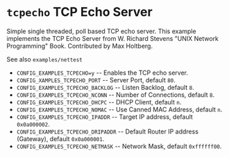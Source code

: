 `tcpecho` TCP Echo Server
=========================

Simple single threaded, poll based TCP echo server. This example
implements the TCP Echo Server from W. Richard Stevens \"UNIX Network
Programming\" Book. Contributed by Max Holtberg.

See also `examples/nettest`

-   `CONFIG_EXAMPLES_TCPECHO=y` -- Enables the TCP echo server.
-   `CONFIG_XAMPLES_TCPECHO_PORT` -- Server Port, default `80`.
-   `CONFIG_EXAMPLES_TCPECHO_BACKLOG` -- Listen Backlog, default `8`.
-   `CONFIG_EXAMPLES_TCPECHO_NCONN` -- Number of Connections, default
    `8`.
-   `CONFIG_EXAMPLES_TCPECHO_DHCPC` -- DHCP Client, default `n`.
-   `CONFIG_EXAMPLES_TCPECHO_NOMAC` -- Use Canned MAC Address, default
    `n`.
-   `CONFIG_EXAMPLES_TCPECHO_IPADDR` -- Target IP address, default
    `0x0a000002`.
-   `CONFIG_EXAMPLES_TCPECHO_DRIPADDR` -- Default Router IP address
    (Gateway), default `0x0a000001`.
-   `CONFIG_EXAMPLES_TCPECHO_NETMASK` -- Network Mask, default
    `0xffffff00`.
